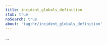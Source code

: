 ```yaml
---
title: incident_globals_definition
stub: true
noSearch: true
about: 'tag:hr/incident_globals_definition'
---
```

  ...
